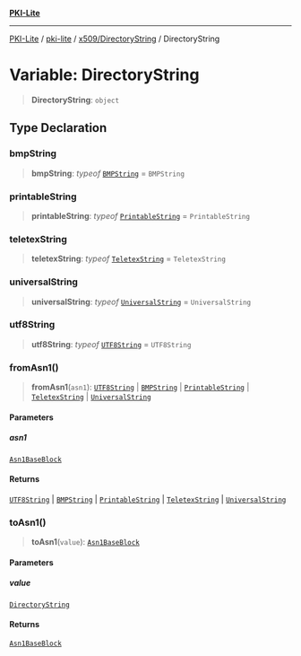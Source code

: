 [**PKI-Lite**](../../../../README.md)

---

[PKI-Lite](../../../../README.md) / [pki-lite](../../../README.md) / [x509/DirectoryString](../README.md) / DirectoryString

# Variable: DirectoryString

> **DirectoryString**: `object`

## Type Declaration

### bmpString

> **bmpString**: _typeof_ [`BMPString`](../../../asn1/BMPString/classes/BMPString.md) = `BMPString`

### printableString

> **printableString**: _typeof_ [`PrintableString`](../../../asn1/PrintableString/classes/PrintableString.md) = `PrintableString`

### teletexString

> **teletexString**: _typeof_ [`TeletexString`](../../../asn1/TeletexString/classes/TeletexString.md) = `TeletexString`

### universalString

> **universalString**: _typeof_ [`UniversalString`](../../../asn1/UniversalString/classes/UniversalString.md) = `UniversalString`

### utf8String

> **utf8String**: _typeof_ [`UTF8String`](../../../asn1/UTF8String/classes/UTF8String.md) = `UTF8String`

### fromAsn1()

> **fromAsn1**(`asn1`): [`UTF8String`](../../../asn1/UTF8String/classes/UTF8String.md) \| [`BMPString`](../../../asn1/BMPString/classes/BMPString.md) \| [`PrintableString`](../../../asn1/PrintableString/classes/PrintableString.md) \| [`TeletexString`](../../../asn1/TeletexString/classes/TeletexString.md) \| [`UniversalString`](../../../asn1/UniversalString/classes/UniversalString.md)

#### Parameters

##### asn1

[`Asn1BaseBlock`](../../../core/PkiBase/type-aliases/Asn1BaseBlock.md)

#### Returns

[`UTF8String`](../../../asn1/UTF8String/classes/UTF8String.md) \| [`BMPString`](../../../asn1/BMPString/classes/BMPString.md) \| [`PrintableString`](../../../asn1/PrintableString/classes/PrintableString.md) \| [`TeletexString`](../../../asn1/TeletexString/classes/TeletexString.md) \| [`UniversalString`](../../../asn1/UniversalString/classes/UniversalString.md)

### toAsn1()

> **toAsn1**(`value`): [`Asn1BaseBlock`](../../../core/PkiBase/type-aliases/Asn1BaseBlock.md)

#### Parameters

##### value

[`DirectoryString`](../type-aliases/DirectoryString.md)

#### Returns

[`Asn1BaseBlock`](../../../core/PkiBase/type-aliases/Asn1BaseBlock.md)
